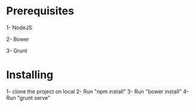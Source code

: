 # Prerequisites

1- NodeJS

2- Bower

3- Grunt

# Installing

1- clone the project on local
2- Run "npm install"
3- Run "bower install"
4- Run "grunt serve"

